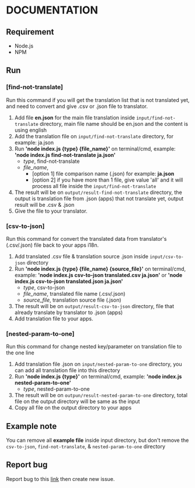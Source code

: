 # DOCUMENTATION 

## Requirement
- Node.js
- NPM
 
## Run
### [find-not-translate]
Run this command if you will get the translation list that is not translated yet, and need to convert and give .csv or .json file to translator.

1. Add file **en.json** for the main file translation inside `input/find-not-translate` directory, main file name should be en.json and the content is using english
2. Add the translation file on `input/find-not-translate` directory, for example: ja.json
3. Run **'node index.js {type} {file_name}'** on terminal/cmd, example: **'node index.js find-not-translate ja.json'** 
    - *type*, find-not-translate
    - *file_name*, 
        -   [option 1] file comparison name (.json) for example: **ja.json**
        -   [option 2] if you have more than 1 file, give value 'all' and it will process all file 
            inside the `input/find-not-translate`
4. The result will be on `output/result-find-not-translate` directory, the output is translation file from .json (apps) that not translate yet, output result will be .csv & .json
5. Give the file to your translator.

### [csv-to-json]
Run this command for convert the translated data from translator's (.csv/.json) file back to your apps i18n.

1. Add translated .csv file & translation source .json inside `input/csv-to-json` directory
2. Run **'node index.js {type} {file_name} {source_file}'** on terminal/cmd, example: **'node index.js csv-to-json translated.csv ja.json'** or **'node index.js csv-to-json translated.json ja.json'**
    - *type*, csv-to-json
    - *file_name*, translated file name (.csv/.json)
    - *source_file*, translation source file (.json)
3. The result will be on `output/result-csv-to-json` directory, file that already translate by translator to .json (apps)
4. Add translation file to your apps.

### [nested-param-to-one]
Run this command for change nested key/parameter on translation file to the one line

1. Add translation file .json on `input/nested-param-to-one` directory, you can add all translation file into this directory
2. Run **'node index.js {type}'** on terminal/cmd, example: **'node index.js nested-param-to-one'**
    - *type*, nested-param-to-one
3. The result will be on `outpun/result-nested-param-to-one` directory, total file on the output directory will be same as the input
4. Copy all file on the output directory to your apps

## Example note
You can remove all **example file** inside input directory, but don't remove the `csv-to-json`, `find-not-translate`, & `nested-param-to-one` directory

## Report bug
Report bug to this [link](https://github.com/IgloohomeBaliDev/igloo-translation-converter/issues) then create new issue.
